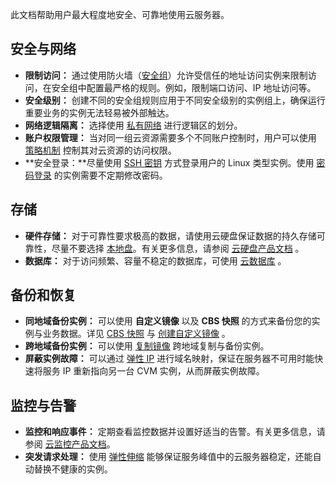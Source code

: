 此文档帮助用户最大程度地安全、可靠地使用云服务器。

## 安全与网络

- **限制访问：** 通过使用防火墙（[安全组](/doc/product/213/5221)）允许受信任的地址访问实例来限制访问，在安全组中配置最严格的规则。例如，限制端口访问、IP 地址访问等。
- **安全级别：** 创建不同的安全组规则应用于不同安全级别的实例组上，确保运行重要业务的实例无法轻易被外部触达。
- **网络逻辑隔离：** 选择使用 [私有网络](/doc/product/213/5227) 进行逻辑区的划分。
- **账户权限管理：** 当对同一组云资源需要多个不同账户控制时，用户可以使用 [策略机制](/doc/product/378/4513) 控制其对云资源的访问权限。
- **安全登录：**尽量使用 [SSH 密钥](/doc/product/213/6092) 方式登录用户的 Linux 类型实例。使用 [密码登录](/doc/product/213/6093) 的实例需要不定期修改密码。

## 存储

- **硬件存储：** 对于可靠性要求极高的数据，请使用云硬盘保证数据的持久存储可靠性，尽量不要选择 [本地盘](/doc/product/213/5798)。有关更多信息，请参阅 [云硬盘产品文档](/doc/product/362) 。
- **数据库：** 对于访问频繁、容量不稳定的数据库，可使用 [云数据库](http://tce.fsphere.cn/product/cdb-overview) 。

## 备份和恢复

- **同地域备份实例：** 可以使用 **自定义镜像** 以及 **CBS 快照** 的方式来备份您的实例与业务数据。详见 [CBS 快照](/doc/product/362/5754) 与 [创建自定义镜像](/doc/product/213/4942) 。
- **跨地域备份实例：** 可以使用 [复制镜像](/doc/product/213/4943) 跨地域复制与备份实例。
- **屏蔽实例故障：** 可以通过 [弹性 IP](/doc/product/213/5733) 进行域名映射，保证在服务器不可用时能快速将服务 IP 重新指向另一台 CVM 实例，从而屏蔽实例故障。

## 监控与告警
- **监控和响应事件：** 定期查看监控数据并设置好适当的告警。有关更多信息，请参阅 [云监控产品文档](/doc/product/248)。
- **突发请求处理：** 使用 [弹性伸缩](/doc/product/377) 能够保证服务峰值中的云服务器稳定，还能自动替换不健康的实例。
